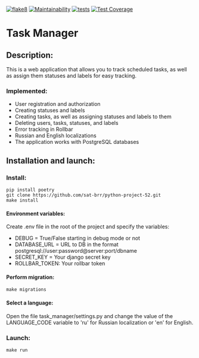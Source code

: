 [![flake8](https://github.com/sat-brr/python-project-52/actions/workflows/flake8.yml/badge.svg)](https://github.com/sat-brr/python-project-52/actions/workflows/flake8.yml)
[![Maintainability](https://api.codeclimate.com/v1/badges/965e3cf390a26562b40b/maintainability)](https://codeclimate.com/github/sat-brr/python-project-52/maintainability)
[![tests](https://github.com/sat-brr/task-manager/actions/workflows/tests.yml/badge.svg)](https://github.com/sat-brr/task-manager/actions/workflows/tests.yml)
[![Test Coverage](https://api.codeclimate.com/v1/badges/965e3cf390a26562b40b/test_coverage)](https://codeclimate.com/github/sat-brr/python-project-52/test_coverage)

# Task Manager

## Description:
This is a web application that allows you to track scheduled tasks, as well as assign them statuses and labels for easy tracking.

### Implemented:
- User registration and authorization
- Creating statuses and labels
- Creating tasks, as well as assigning statuses and labels to them
- Deleting users, tasks, statuses, and labels
- Error tracking in Rollbar
- Russian and English localizations
- The application works with PostgreSQL databases

## Installation and launch:

### Install:
```
pip install poetry
git clone https://github.com/sat-brr/python-project-52.git
make install
```

#### Environment variables:
Create .env file in the root of the project and specify the variables:
- DEBUG = True/False starting in debug mode or not
- DATABASE_URL = URL to DB in the format postgresql://user:password@server:port/dbname
- SECRET_KEY = Your django secret key
- ROLLBAR_TOKEN: Your rollbar token

#### Perform migration:
```
make migrations
```

#### Select a language:
Open the file task_manager/settings.py and change the value of the LANGUAGE_CODE variable to 'ru' for Russian localization or 'en' for English.

### Launch:
```
make run
```